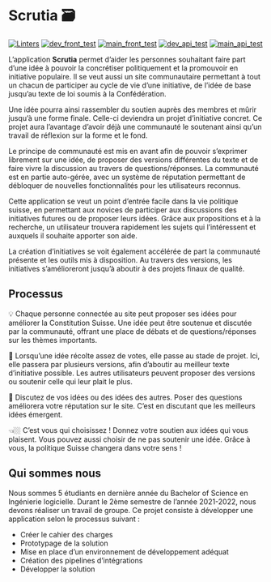 # Scrutia :card_file_box:
[![Linters](https://github.com/AloisChristen/Scrutia/actions/workflows/linter.yml/badge.svg)](https://github.com/AloisChristen/Scrutia/actions/workflows/linter.yml) [![dev_front_test](https://github.com/AloisChristen/Scrutia/actions/workflows/dev_front_test.yml/badge.svg)](https://github.com/AloisChristen/Scrutia/actions/workflows/dev_front_test.yml) [![main_front_test](https://github.com/AloisChristen/Scrutia/actions/workflows/main_front_test.yml/badge.svg)](https://github.com/AloisChristen/Scrutia/actions/workflows/main_front_test.yml) [![dev_api_test](https://github.com/AloisChristen/Scrutia/actions/workflows/dev_api_test.yml/badge.svg)](https://github.com/AloisChristen/Scrutia/actions/workflows/dev_api_test.yml) [![main_api_test](https://github.com/AloisChristen/Scrutia/actions/workflows/main_api_test.yml/badge.svg)](https://github.com/AloisChristen/Scrutia/actions/workflows/main_api_test.yml)

L’application **Scrutia** permet d’aider les personnes souhaitant faire part d’une idée à pouvoir la concrétiser politiquement et la promouvoir en initiative populaire. Il se veut aussi un site communautaire permettant à tout un chacun de participer au cycle de vie d’une initiative, de l’idée de base jusqu’au texte de loi soumis à la Confédération.

Une idée pourra ainsi rassembler du soutien auprès des membres et mûrir jusqu’à une forme finale. Celle-ci deviendra un projet d’initiative concret. Ce projet aura l’avantage d’avoir déjà une communauté le soutenant ainsi qu’un travail de réflexion sur la forme et le fond.

Le principe de communauté est mis en avant afin de pouvoir s’exprimer librement sur une idée, de proposer des versions différentes du texte et de faire vivre la discussion au travers de questions/réponses. La communauté est en partie auto-gérée, avec un système de réputation permettant de débloquer de nouvelles fonctionnalités pour les utilisateurs reconnus.

Cette application se veut un point d’entrée facile dans la vie politique suisse, en permettant aux novices de participer aux discussions des initiatives futures ou de proposer leurs idées. Grâce aux propositions et à la recherche, un utilisateur trouvera rapidement les sujets qui l’intéressent et auxquels il souhaite apporter son aide.

La création d’initiatives se voit également accélérée de part la communauté présente et les outils mis à disposition. Au travers des versions, les initiatives s’amélioreront jusqu’à aboutir à des projets finaux de qualité.

## Processus

💡 Chaque personne connectée au site peut proposer ses idées pour améliorer la Constitution Suisse. Une idée peut être soutenue et discutée par la communauté, offrant une place de débats et de questions/réponses sur les thèmes importants.

🚀 Lorsqu’une idée récolte assez de votes, elle passe au stade de projet. Ici, elle passera par plusieurs versions, afin d’aboutir au meilleur texte d’initiative possible. Les autres utilisateurs peuvent proposer des versions ou soutenir celle qui leur plait le plus.

💬 Discutez de vos idées ou des idées des autres. Poser des questions améliorera votre réputation sur le site. C’est en discutant que les meilleurs idées émergent.

👈🏼 C’est vous qui choisissez ! Donnez votre soutien aux idées qui vous plaisent. Vous pouvez aussi choisir de ne pas soutenir une idée. Grâce à vous, la politique Suisse changera dans votre sens !

## Qui sommes nous

Nous sommes 5 étudiants en dernière année du Bachelor of Science en Ingénierie logicielle. Durant le 2ème semestre de l’année 2021-2022, nous devons réaliser un travail de groupe. Ce projet consiste à développer une application selon le processus suivant :

- Créer le cahier des charges
- Prototypage de la solution
- Mise en place d’un environnement de développement adéquat
- Création des pipelines d’intégrations
- Développer la solution
